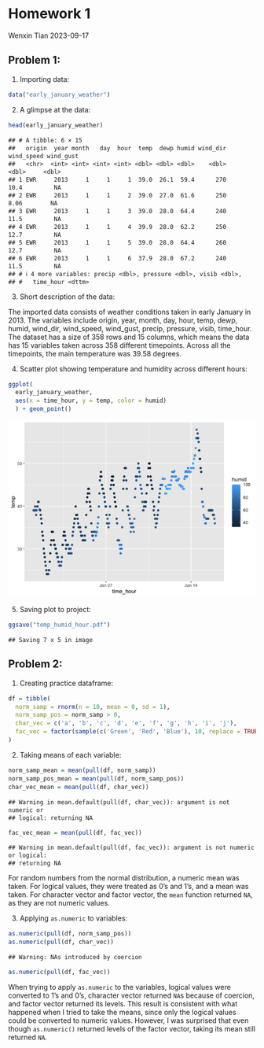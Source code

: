 Homework 1
================
Wenxin Tian
2023-09-17

## Problem 1:

1.  Importing data:

``` r
data("early_january_weather")
```

2.  A glimpse at the data:

``` r
head(early_january_weather)
```

    ## # A tibble: 6 × 15
    ##   origin  year month   day  hour  temp  dewp humid wind_dir wind_speed wind_gust
    ##   <chr>  <int> <int> <int> <int> <dbl> <dbl> <dbl>    <dbl>      <dbl>     <dbl>
    ## 1 EWR     2013     1     1     1  39.0  26.1  59.4      270      10.4         NA
    ## 2 EWR     2013     1     1     2  39.0  27.0  61.6      250       8.06        NA
    ## 3 EWR     2013     1     1     3  39.0  28.0  64.4      240      11.5         NA
    ## 4 EWR     2013     1     1     4  39.9  28.0  62.2      250      12.7         NA
    ## 5 EWR     2013     1     1     5  39.0  28.0  64.4      260      12.7         NA
    ## 6 EWR     2013     1     1     6  37.9  28.0  67.2      240      11.5         NA
    ## # ℹ 4 more variables: precip <dbl>, pressure <dbl>, visib <dbl>,
    ## #   time_hour <dttm>

3.  Short description of the data:

The imported data consists of weather conditions taken in early January
in 2013. The variables include origin, year, month, day, hour, temp,
dewp, humid, wind_dir, wind_speed, wind_gust, precip, pressure, visib,
time_hour. The dataset has a size of 358 rows and 15 columns, which
means the data has 15 variables taken across 358 different timepoints.
Across all the timepoints, the main temperature was 39.58 degrees.

4.  Scatter plot showing temperature and humidity across different
    hours:

``` r
ggplot(
  early_january_weather, 
  aes(x = time_hour, y = temp, color = humid)
  ) + geom_point()
```

![](p8105_hw1_wt2369_files/figure-gfm/unnamed-chunk-4-1.png)<!-- -->

5.  Saving plot to project:

``` r
ggsave("temp_humid_hour.pdf")
```

    ## Saving 7 x 5 in image

## Problem 2:

1.  Creating practice dataframe:

``` r
df = tibble(
  norm_samp = rnorm(n = 10, mean = 0, sd = 1),
  norm_samp_pos = norm_samp > 0,
  char_vec = c('a', 'b', 'c', 'd', 'e', 'f', 'g', 'h', 'i', 'j'),
  fac_vec = factor(sample(c('Green', 'Red', 'Blue'), 10, replace = TRUE))
)
```

2.  Taking means of each variable:

``` r
norm_samp_mean = mean(pull(df, norm_samp))
norm_samp_pos_mean = mean(pull(df, norm_samp_pos))
char_vec_mean = mean(pull(df, char_vec))
```

    ## Warning in mean.default(pull(df, char_vec)): argument is not numeric or
    ## logical: returning NA

``` r
fac_vec_mean = mean(pull(df, fac_vec))
```

    ## Warning in mean.default(pull(df, fac_vec)): argument is not numeric or logical:
    ## returning NA

For random numbers from the normal distribution, a numeric mean was
taken. For logical values, they were treated as 0’s and 1’s, and a mean
was taken. For character vector and factor vector, the `mean` function
returned `NA`, as they are not numeric values.

3.  Applying `as.numeric` to variables:

``` r
as.numeric(pull(df, norm_samp_pos))
as.numeric(pull(df, char_vec))
```

    ## Warning: NAs introduced by coercion

``` r
as.numeric(pull(df, fac_vec))
```

When trying to apply `as.numeric` to the variables, logical values were
converted to 1’s and 0’s, character vector returned `NA`s because of
coercion, and factor vector returned its levels. This result is
consistent with what happened when I tried to take the means, since only
the logical values could be converted to numeric values. However, I was
surprised that even though `as.numeric()` returned levels of the factor
vector, taking its mean still returned `NA`.
